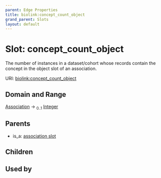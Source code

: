 ```yaml
---
parent: Edge Properties
title: biolink:concept_count_object
grand_parent: Slots
layout: default
---
```


# Slot: concept_count_object


The number of instances in a dataset/cohort whose records contain the concept in the object slot of an association.

URI: [biolink:concept_count_object](https://w3id.org/biolink/concept_count_object)

## Domain and Range

[Association](Association.md) ->  <sub>0..1</sub> [Integer](types/Integer.md)

## Parents

 *  is_a: [association slot](association_slot.md)

## Children


## Used by

